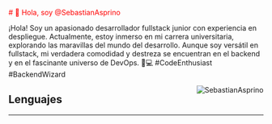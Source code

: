 <span style="color:red;"># 👋 Hola, soy @SebastianAsprino
<div>
<p>¡Hola! Soy un apasionado desarrollador fullstack junior con experiencia en despliegue. Actualmente, estoy inmerso en mi carrera universitaria, explorando las maravillas del mundo del desarrollo. Aunque soy versátil en fullstack, mi verdadera comodidad y destreza se encuentran en el backend y en el fascinante universo de DevOps. 🚀💻 #CodeEnthusiast #BackendWizard</p>
<img align="right" src="https://github-readme-stats.vercel.app/api?username=SebastianAsprino&show_icons=true&theme=codeSTACKr" alt="SebastianAsprino" />
</div>


## Lenguajes



-------------
